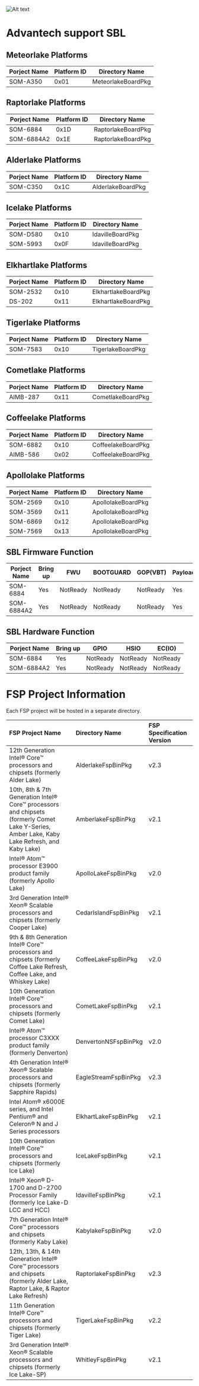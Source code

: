 ![Alt text](https://www.advantech.tw/css/css-img/advantech-logo-notagl.svg "Advantech sbl")
# Advantech support SBL

Meteorlake Platforms
---------------------
  |Porject Name|Platform ID|Directory Name|
  |----|----|----|
  |SOM-A350|0x01|MeteorlakeBoardPkg|

Raptorlake Platforms
---------------------
  |Porject Name|Platform ID|Directory Name|
  |----|----|----|
  |SOM-6884|0x1D|RaptorlakeBoardPkg|
  |SOM-6884A2|0x1E|RaptorlakeBoardPkg|

Alderlake Platforms
---------------------
  |Porject Name|Platform ID|Directory Name|
  |----|----|----|
  |SOM-C350|0x1C|AlderlakeBoardPkg|

Icelake Platforms
---------------------
  |Porject Name|Platform ID|Directory Name|
  |----|----|----|
  |SOM-D580|0x10|IdavilleBoardPkg|
  |SOM-5993|0x0F|IdavilleBoardPkg|

Elkhartlake Platforms
---------------------
  |Porject Name|Platform ID|Directory Name|
  |----|----|----|
  |SOM-2532|0x10|ElkhartlakeBoardPkg|
  |DS-202|0x11|ElkhartlakeBoardPkg|

Tigerlake Platforms
---------------------
  |Porject Name|Platform ID|Directory Name|
  |----|----|----|
  |SOM-7583|0x10|TigerlakeBoardPkg|

Cometlake Platforms
---------------------
  |Porject Name|Platform ID|Directory Name|
  |----|----|----|
  |AIMB-287|0x11|CometlakeBoardPkg|

Coffeelake Platforms
---------------------
  |Porject Name|Platform ID|Directory Name|
  |----|----|----|
  |SOM-6882|0x10|CoffeelakeBoardPkg|
  |AIMB-586|0x02|CoffeelakeBoardPkg|

Apollolake Platforms
---------------------
  |Porject Name|Platform ID|Directory Name|
  |----|----|----|
  |SOM-2569|0x10|ApollolakeBoardPkg|
  |SOM-3569|0x11|ApollolakeBoardPkg|
  |SOM-6869|0x12|ApollolakeBoardPkg|
  |SOM-7569|0x13|ApollolakeBoardPkg|


SBL Firmware Function
---------------------
  |Porject Name|Bring up|FWU|BOOTGUARD|GOP(VBT)|Payload|
  |----|----|----|----|----|----|
  |SOM-6884|Yes|NotReady|NotReady|NotReady|Yes|UEFI|
  |SOM-6884A2|Yes|NotReady|NotReady|NotReady|Yes|UEFI|

SBL Hardware Function
---------------------
  |Porject Name|Bring up|GPIO|HSIO|EC(IO)|
  |----|----|----|----|----|
  |SOM-6884|Yes|NotReady|NotReady|NotReady|
  |SOM-6884A2|Yes|NotReady|NotReady|NotReady|


# FSP Project Information

Each FSP project will be hosted in a separate directory.

FSP Project Name | Directory Name | FSP Specification Version
:--------------- | :------------- | :------------------------
12th Generation Intel® Core™ processors and chipsets (formerly Alder Lake) | AlderlakeFspBinPkg | v2.3
10th, 8th & 7th Generation Intel® Core™ processors and chipsets (formerly Comet Lake Y-Series, Amber Lake, Kaby Lake Refresh, and Kaby Lake) | AmberlakeFspBinPkg | v2.1
Intel® Atom™ processor E3900 product family (formerly Apollo Lake) | ApolloLakeFspBinPkg | v2.0
3rd Generation Intel® Xeon® Scalable processors and chipsets (formerly Cooper Lake) | CedarIslandFspBinPkg | v2.1
9th & 8th Generation Intel® Core™ processors and chipsets (formerly Coffee Lake Refresh, Coffee Lake, and Whiskey Lake) | CoffeeLakeFspBinPkg | v2.0
10th Generation Intel® Core™ processors and chipsets (formerly Comet Lake) | CometLakeFspBinPkg | v2.1
Intel® Atom™ processor C3XXX product family (formerly Denverton) | DenvertonNSFspBinPkg | v2.0
4th Generation Intel® Xeon® Scalable processors and chipsets (formerly Sapphire Rapids) | EagleStreamFspBinPkg | v2.3
Intel Atom® x6000E series, and Intel Pentium® and Celeron® N and J Series processors | ElkhartLakeFspBinPkg | v2.1
10th Generation Intel® Core™ processors and chipsets (formerly Ice Lake) | IceLakeFspBinPkg | v2.1
Intel® Xeon® D-1700 and D-2700 Processor Family (formerly Ice Lake-D LCC and HCC) | IdavilleFspBinPkg | v2.1
7th Generation Intel® Core™ processors and chipsets (formerly Kaby Lake) | KabylakeFspBinPkg | v2.0
12th, 13th, & 14th Generation Intel® Core™ processors and chipsets (formerly Alder Lake, Raptor Lake, & Raptor Lake Refresh) | RaptorlakeFspBinPkg | v2.3
11th Generation Intel® Core™ processors and chipsets (formerly Tiger Lake) | TigerLakeFspBinPkg | v2.2
3rd Generation Intel® Xeon® Scalable processors and chipsets (formerly Ice Lake-SP) | WhitleyFspBinPkg | v2.1
